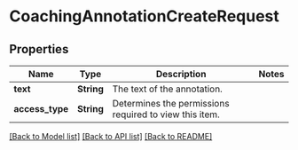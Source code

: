 # CoachingAnnotationCreateRequest

## Properties

Name | Type | Description | Notes
------------ | ------------- | ------------- | -------------
**text** | **String** | The text of the annotation. | 
**access_type** | **String** | Determines the permissions required to view this item. | 

[[Back to Model list]](../README.md#documentation-for-models) [[Back to API list]](../README.md#documentation-for-api-endpoints) [[Back to README]](../README.md)


